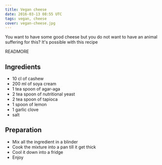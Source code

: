 ```yaml
---
title: Vegan cheese
date: 2016-03-13 08:55 UTC
tags: vegan, cheese
cover: vegan-cheese.jpg
---
```


You want to have some good cheese but you do not want to have an animal suffering for this? It's possible with this recipe

READMORE

## Ingredients

* 10 cl of cashew
* 200 ml of soya cream
* 1 tea spoon of agar-aga
* 2 tea spoon of nutritional yeast
* 2 tea spoon of tapioca
* 1 spoon of lemon 
* 1 garlic clove
* salt

## Preparation

- Mix all the ingredient in a blinder
- Cook the mixture into a pan till it get thick
- Cool it down into a fridge
- Enjoy
